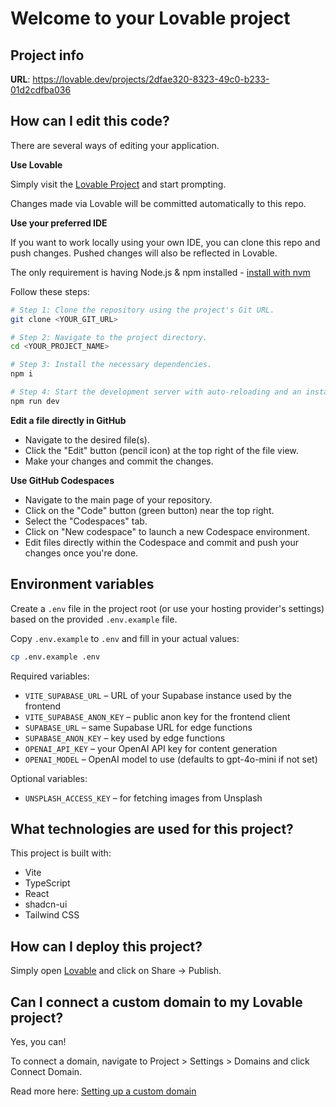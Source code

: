 
# Welcome to your Lovable project

## Project info

**URL**: https://lovable.dev/projects/2dfae320-8323-49c0-b233-01d2cdfba036

## How can I edit this code?

There are several ways of editing your application.

**Use Lovable**

Simply visit the [Lovable Project](https://lovable.dev/projects/2dfae320-8323-49c0-b233-01d2cdfba036) and start prompting.

Changes made via Lovable will be committed automatically to this repo.

**Use your preferred IDE**

If you want to work locally using your own IDE, you can clone this repo and push changes. Pushed changes will also be reflected in Lovable.

The only requirement is having Node.js & npm installed - [install with nvm](https://github.com/nvm-sh/nvm#installing-and-updating)

Follow these steps:

```sh
# Step 1: Clone the repository using the project's Git URL.
git clone <YOUR_GIT_URL>

# Step 2: Navigate to the project directory.
cd <YOUR_PROJECT_NAME>

# Step 3: Install the necessary dependencies.
npm i

# Step 4: Start the development server with auto-reloading and an instant preview.
npm run dev
```

**Edit a file directly in GitHub**

- Navigate to the desired file(s).
- Click the "Edit" button (pencil icon) at the top right of the file view.
- Make your changes and commit the changes.

**Use GitHub Codespaces**

- Navigate to the main page of your repository.
- Click on the "Code" button (green button) near the top right.
- Select the "Codespaces" tab.
- Click on "New codespace" to launch a new Codespace environment.
- Edit files directly within the Codespace and commit and push your changes once you're done.

## Environment variables

Create a `.env` file in the project root (or use your hosting provider's settings) based on the provided `.env.example` file.

Copy `.env.example` to `.env` and fill in your actual values:

```sh
cp .env.example .env
```

Required variables:
- `VITE_SUPABASE_URL` – URL of your Supabase instance used by the frontend
- `VITE_SUPABASE_ANON_KEY` – public anon key for the frontend client
- `SUPABASE_URL` – same Supabase URL for edge functions
- `SUPABASE_ANON_KEY` – key used by edge functions
- `OPENAI_API_KEY` – your OpenAI API key for content generation
- `OPENAI_MODEL` – OpenAI model to use (defaults to gpt-4o-mini if not set)

Optional variables:
- `UNSPLASH_ACCESS_KEY` – for fetching images from Unsplash

## What technologies are used for this project?

This project is built with:

- Vite
- TypeScript
- React
- shadcn-ui
- Tailwind CSS

## How can I deploy this project?

Simply open [Lovable](https://lovable.dev/projects/2dfae320-8323-49c0-b233-01d2cdfba036) and click on Share -> Publish.

## Can I connect a custom domain to my Lovable project?

Yes, you can!

To connect a domain, navigate to Project > Settings > Domains and click Connect Domain.

Read more here: [Setting up a custom domain](https://docs.lovable.dev/tips-tricks/custom-domain#step-by-step-guide)
